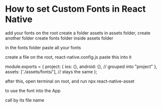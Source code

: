 # How to set Custom Fonts in React Native

add your fonts on the root
create a folder assets
in assets folder, create another folder
create fonts folder inside assets folder

in the fonts folder paste all your fonts

create a file on the root, react-native.config.js
paste this into it

module.exports = {
project: {
ios: {},
android: {}, // grouped into "project"
},
assets: ['./assets/fonts/'], // stays the same
};

after this, open terminal on root, and run
npx react-native-asset

to use the font into the App

call by its file name
